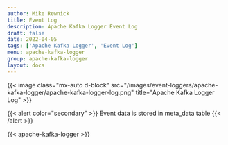 ```yaml
---
author: Mike Rewnick
title: Event Log
description: Apache Kafka Logger Event Log
draft: false
date: 2022-04-05
tags: ['Apache Kafka Logger', 'Event Log']
menu: apache-kafka-logger
group: apache-kafka-logger
layout: docs
---
```


{{< image class="mx-auto d-block"  src="/images/event-loggers/apache-kafka-logger/apache-kafka-logger-log.png"  title="Apache Kafka Logger Log" >}}

{{< alert color="secondary" >}}
Event data is stored in meta_data table
{{< /alert >}}

{{< apache-kafka-logger >}}
